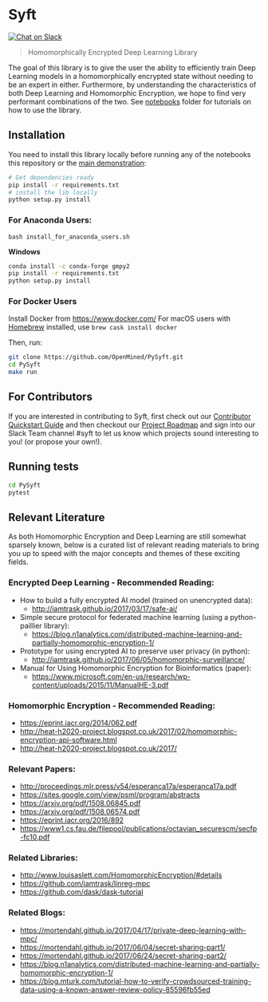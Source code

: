 # Syft

[![Chat on Slack](https://img.shields.io/badge/chat-on%20slack-7A5979.svg)](https://openmined.slack.com/)

> Homomorphically Encrypted Deep Learning Library

The goal of this library is to give the user the ability to efficiently train Deep Learning models in a homomorphically encrypted state without needing to be an expert in either. Furthermore, by understanding the characteristics of both Deep Learning and Homomorphic Encryption, we hope to find very performant combinations of the two.  See [notebooks](./notebooks) folder for tutorials on how to use the library.

## Installation

You need to install this library locally before running any of the notebooks this repository or the [main demonstration](https://github.com/OpenMined/sonar):

```sh
# Get dependencies ready
pip install -r requirements.txt
# install the lib locally
python setup.py install
```

### For Anaconda Users:

```
bash install_for_anaconda_users.sh
```
**Windows**
```sh
conda install -c conda-forge gmpy2
pip install -r requirements.txt
python setup.py install
```

### For Docker Users

Install Docker from https://www.docker.com/
For macOS users with [Homebrew](https://brew.sh/) installed, use `brew cask install docker`

Then, run:

```sh
git clone https://github.com/OpenMined/PySyft.git
cd PySyft
make run
```

## For Contributors

If you are interested in contributing to Syft, first check out our [Contributor Quickstart Guide](https://github.com/OpenMined/Docs/blob/master/contributing/quickstart.md) and then checkout our [Project Roadmap](https://github.com/OpenMined/Syft/blob/master/ROADMAP.md) and sign into our Slack Team channel #syft to let us know which projects sound interesting to you! (or propose your own!).

## Running tests

```sh
cd PySyft
pytest
```

## Relevant Literature

As both Homomorphic Encryption and Deep Learning are still somewhat sparsely known, below is a curated list of relevant reading materials to bring you up to speed with the major concepts and themes of these exciting fields.

### Encrypted Deep Learning - Recommended Reading:
- How to build a fully encrypted AI model (trained on unencrypted data):  
  - http://iamtrask.github.io/2017/03/17/safe-ai/
- Simple secure protocol for federated machine learning (using a python-paillier library):  
  - https://blog.n1analytics.com/distributed-machine-learning-and-partially-homomorphic-encryption-1/
- Prototype for using encrypted AI to preserve user privacy (in python):  
  - http://iamtrask.github.io/2017/06/05/homomorphic-surveillance/
- Manual for Using Homomorphic Encryption for Bioinformatics (paper):  
  - https://www.microsoft.com/en-us/research/wp-content/uploads/2015/11/ManualHE-3.pdf

### Homomorphic Encryption - Recommended Reading:
- https://eprint.iacr.org/2014/062.pdf
- http://heat-h2020-project.blogspot.co.uk/2017/02/homomorphic-encryption-api-software.html
- http://heat-h2020-project.blogspot.co.uk/2017/

### Relevant Papers:
- http://proceedings.mlr.press/v54/esperanca17a/esperanca17a.pdf
- https://sites.google.com/view/psml/program/abstracts
- https://arxiv.org/pdf/1508.06845.pdf
- https://arxiv.org/pdf/1508.06574.pdf
- https://eprint.iacr.org/2016/892
- https://www1.cs.fau.de/filepool/publications/octavian_securescm/secfp-fc10.pdf

### Related Libraries:
- http://www.louisaslett.com/HomomorphicEncryption/#details
- https://github.com/iamtrask/linreg-mpc
- https://github.com/dask/dask-tutorial

### Related Blogs:
- https://mortendahl.github.io/2017/04/17/private-deep-learning-with-mpc/
- https://mortendahl.github.io/2017/06/04/secret-sharing-part1/
- https://mortendahl.github.io/2017/06/24/secret-sharing-part2/
- https://blog.n1analytics.com/distributed-machine-learning-and-partially-homomorphic-encryption-1/
- https://blog.mturk.com/tutorial-how-to-verify-crowdsourced-training-data-using-a-known-answer-review-policy-85596fb55ed
